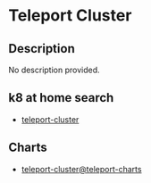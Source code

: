 # Teleport Cluster

## Description

No description provided.

## k8 at home search

- [teleport-cluster](https://nanne.dev/k8s-at-home-search/#/teleport-cluster)

## Charts

- [teleport-cluster@teleport-charts](https://charts.releases.teleport.dev/)
